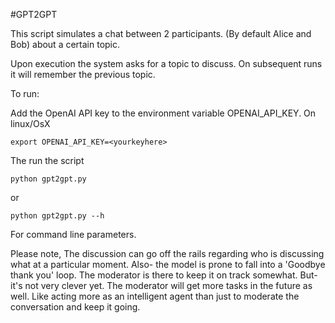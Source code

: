 #GPT2GPT

This script simulates a chat between 2 participants. (By default Alice and Bob) about a certain topic. 

Upon execution the system asks for a topic to discuss. On subsequent runs it will remember the previous topic. 

To run:

Add the OpenAI API key to the environment variable OPENAI_API_KEY. On linux/OsX

``` export OPENAI_API_KEY=<yourkeyhere> ```

The run the script

``` python gpt2gpt.py ```

or

``` python gpt2gpt.py --h ```

For command line parameters.

Please note, The discussion can go off the rails regarding who is discussing what at a particular moment. Also- the model is prone to fall into a 'Goodbye thank you' loop. The moderator is there to keep it on track somewhat. But- it's not very clever yet. The moderator will get more tasks in the future as well. Like acting more as an intelligent agent than just to moderate the conversation and keep it going. 


